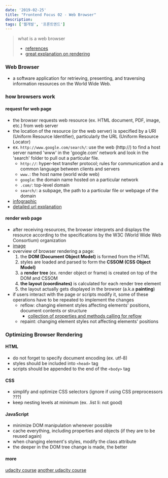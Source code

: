 ```yaml
---
date: '2019-02-25'
title: "Frontend Focus 02 - Web Browser"
description: 
tags: ['웹개발', '프론트엔드']
---
```

> what is a web browser
> - [references](https://frontendmasters.com/books/front-end-handbook/2018/learning/browsers.html)
> - [great explanation on rendering](https://hacks.mozilla.org/2017/05/quantum-up-close-what-is-a-browser-engine/)

### Web Browser
- a software application for retrieving, presenting, and traversing information resources on the World Wide Web.

### how browsers work

#### request for web page
- the browser requests web resource (ex. HTML document, PDF, image, etc.) from web server
- the location of the resource (or the web server) is specified by a URI (Uniform Resource Identifier), particularly the URL (Uniform Resource Locator)
- ex. `http://www.google.com/search/`: use the web (http://) to find a host server named 'www' in the 'google.com' network and look in the 'search' folder to pull out a particular file.
    - `http://`: hyper-text transfer protocol; rules for communication and a common language between clients and servers
    - `www.`: the host name (world wide web)
    - `google`: the domain name hosted on a particular network
    - `.com/`: top-level domain
    - `search/`: a subpage, the path to a particular file or webpage of the domain
- [infographic](https://www.helloitsliam.com/2014/12/20/how-the-internet-works-infographic/)
- [detailed url explanation](https://developer.mozilla.org/en-US/docs/Learn/Common_questions/What_is_a_URL)

#### render web page
- after receiving resources, the browser interprets and displays the resource according to the specifications by the W3C (World Wide Web Consortium) organization
- [image](https://hacks.mozilla.org/2017/05/quantum-up-close-what-is-a-browser-engine/)
- overview of browser rendering a page:
    1. the __DOM (Document Object Model)__ is formed from the HTML
    2. styles are loaded and parsed to form the __CSSOM (CSS Object Model)__
    3. a __render tree__ (ex. render object or frame) is created on top of the DOM and CSSOM
    4. __the layout (coordinates)__ is calculated for each render tree element
    5. the layout actually gets displayed in the browser (a.k.a __painting__)
- if users interact with the page or scripts modify it, some of these operations have to be repeated to implement the changes
    - reflow: changing element styles affecting elements' positions, document contents or structure
        - [collection of properties and methods calling for reflow](https://gist.github.com/paulirish/5d52fb081b3570c81e3a)
    - repaint: changing element styles not affecting elements' positions
    
### Optimizing Browser Rendering

#### HTML
- do not forget to specify document encoding (ex. utf-8)
- styles should be included into `<head>` tag
- scripts should be appended to the end of the `<body>` tag

#### CSS
- simplify and optimize CSS selectors (ignore if using CSS preprocessors ???)
- keep nesting levels at minimum (ex. .list li: not good)

#### JavaScript
- minimize DOM manipulation whenever possible
- cache everything, including properties and objects (if they are to be reused again)
- when changing element's styles, modify the class attribute
- the deeper in the DOM tree change is made, the better

#### more
[udacity course](https://www.udacity.com/course/website-performance-optimization--ud884)
[another udacity course](https://www.udacity.com/course/browser-rendering-optimization--ud860)